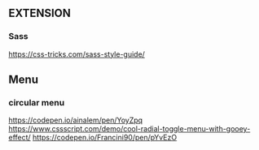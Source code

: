 

## EXTENSION
### Sass
https://css-tricks.com/sass-style-guide/


## Menu
### circular menu
https://codepen.io/ainalem/pen/YoyZpq
https://www.cssscript.com/demo/cool-radial-toggle-menu-with-gooey-effect/
https://codepen.io/Francini90/pen/pYvEzO